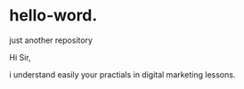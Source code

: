 # hello-word.
just another repository

Hi Sir,

i understand easily your practials in digital marketing lessons.
